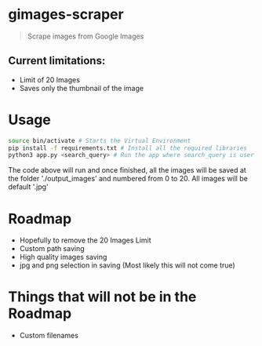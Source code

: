 # gimages-scraper
> Scrape images from Google Images

## Current limitations:
-   Limit of 20 Images
-   Saves only the thumbnail of the image

# Usage
```bash
source bin/activate # Starts the Virtual Environment
pip install -f requirements.txt # Install all the required libraries
python3 app.py <search_query> # Run the app where search_query is user defined
```

The code above will run and once finished, all the images will be saved at the folder './output_images' and numbered from 0 to 20. All images will be default '.jpg'

# Roadmap
-   Hopefully to remove the 20 Images Limit
-   Custom path saving
-   High quality images saving
-   jpg and png selection in saving (Most likely this will not come true)

# Things that will not be in the Roadmap
-   Custom filenames